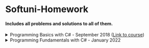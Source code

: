 # Softuni-Homework

#### Includes all problems and solutions to all of them.

<details>
    <summary>Programming Basics with C# - September 2018 (<a href="https://softuni.bg/trainings/2073/programming-basics-with-csharp-september-2018">Link to course</a>)</summary>
        <ol>
            <li><a href="https://github.com/neverlink/Softuni-Homework/tree/master/01.%20Programming%20Basics/01%20-%20First%20Steps%20in%20Coding">First Steps in Coding</a></li>
            <li><a href="https://github.com/neverlink/Softuni-Homework/tree/master/01.%20Programming%20Basics/02%20-%20Simple%20Calculations">Simple Operations and Calculations</a></li>
            <li><a href="https://github.com/neverlink/Softuni-Homework/tree/master/01.%20Programming%20Basics/03%20-%20Simple%20Operations%20and%20Calculations%20-%20Exercise">Simple Operations and Calculations - Exercise</a></li>
            <li><a href="https://github.com/neverlink/Softuni-Homework/tree/master/01.%20Programming%20Basics/04%20-%20Conditional%20Statements">Conditional Statements</a></li>
            <li><a href="https://github.com/neverlink/Softuni-Homework/tree/master/01.%20Programming%20Basics/05%20-%20Conditional%20Statements%20-%20Exercise">Conditional Statements - Exercise</a></li>
            <li><a href="https://github.com/neverlink/Softuni-Homework/tree/master/01.%20Programming%20Basics/06%20-%20Nested%20Conditional%20Statements">Nested Conditional Statements</a></li>
            <li><a href="https://github.com/neverlink/Softuni-Homework/tree/master/01.%20Programming%20Basics/07%20-%20Nested%20Conditional%20Statements%20-%20Exercise">Nested Conditional Statements - Exercise</a></li>
            <li><a href="https://github.com/neverlink/Softuni-Homework/tree/master/01.%20Programming%20Basics/08%20-%20While%20Loop">While Loop</a></li>
            <li><a href="https://github.com/neverlink/Softuni-Homework/tree/master/01.%20Programming%20Basics/09%20-%20While-Loop%20-%20Exercise">While Loop - Exercise</a></li>
            <li><a href="https://github.com/neverlink/Softuni-Homework/tree/master/01.%20Programming%20Basics/10%20-%20For-Loop">For Loop</a></li>
            <li><a href="https://github.com/neverlink/Softuni-Homework/tree/master/01.%20Programming%20Basics/11%20-%20For-Loop%20-%20Exercise">For Loop - Exercise</a></li>
            <li><a href="https://github.com/neverlink/Softuni-Homework/tree/master/01.%20Programming%20Basics/12%20-%20Nested%20Loops">Nested Loops</a></li>
            <li><a href="https://github.com/neverlink/Softuni-Homework/tree/master/01.%20Programming%20Basics/13%20-%20Nested%20Loops%20-%20Exercise">Nested Loops - Exercise</a></li>
            <li><a href="https://github.com/neverlink/Softuni-Homework/tree/master/01.%20Programming%20Basics/14%20-%20Exam%20Preparation">Exam Preparation</a></li>
            <li><a href="https://github.com/neverlink/Softuni-Homework/tree/master/01.%20Programming%20Basics/15%20-%20Programming%20Basics%20Sample%20Exam%20-%2028%20October%202018">Programming Basics Sample Exam - 28 October 2018</a></li>
            <li><a href="https://github.com/neverlink/Softuni-Homework/tree/master/01.%20Programming%20Basics/16%20-%20Programming%20Basics%20Online%20Exam%20-%203%20and%204%20November%202018">Programming Basics Online Exam - 3 and 4 November 2018</a></li>
        </ol>
</details>
<details>
    <summary>Programming Fundamentals with C# - January 2022</summary>
    <ul><li>Soon™</li></ul>
</details>
